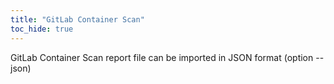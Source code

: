 ```yaml
---
title: "GitLab Container Scan"
toc_hide: true
---
```

GitLab Container Scan report file can be imported in JSON format (option --json)